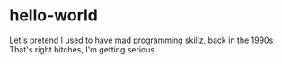 # hello-world
Let's pretend I used to have mad programming skillz, back in the 1990s
That's right bitches, I'm getting serious.
